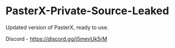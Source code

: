 
# PasterX-Private-Source-Leaked

Updated version of PasterX, ready to use.

Discord - https://discord.gg/j5mevUk5rM
 
